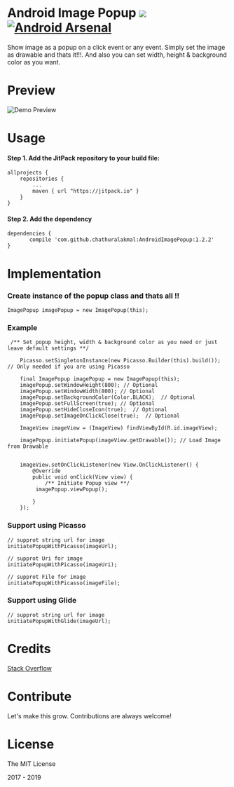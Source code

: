 # Android Image Popup [![](https://jitpack.io/v/chathuralakmal/AndroidImagePopup.svg)](https://jitpack.io/#chathuralakmal/AndroidImagePopup) [![Android Arsenal](https://img.shields.io/badge/Android%20Arsenal-Android%20Image%20Popup-brightgreen.svg?style=flat)](https://android-arsenal.com/details/1/5261)

Show image as a popup on a click event or any event. Simply set the image as drawable and thats it!!!. And also you can set width, height & background color as you want.


# Preview
![Demo Preview](preview.gif? "Demo Preview")

# Usage

#### Step 1. Add the JitPack repository to your build file:

    allprojects {
		repositories {
			...
			maven { url "https://jitpack.io" }
		}
	}

#### Step 2. Add the dependency

    dependencies {
           compile 'com.github.chathuralakmal:AndroidImagePopup:1.2.2'
	}



# Implementation

### Create instance of the popup class and thats all !!

    ImagePopup imagePopup = new ImagePopup(this); 
    	
### Example

	 /** Set popup height, width & background color as you need or just leave default settings **/
		
		Picasso.setSingletonInstance(new Picasso.Builder(this).build()); // Only needed if you are using Picasso

		final ImagePopup imagePopup = new ImagePopup(this);
		imagePopup.setWindowHeight(800); // Optional
		imagePopup.setWindowWidth(800); // Optional
		imagePopup.setBackgroundColor(Color.BLACK);  // Optional
		imagePopup.setFullScreen(true); // Optional
		imagePopup.setHideCloseIcon(true);  // Optional
		imagePopup.setImageOnClickClose(true);  // Optional

		ImageView imageView = (ImageView) findViewById(R.id.imageView);
		
		imagePopup.initiatePopup(imageView.getDrawable()); // Load Image from Drawable
		

		imageView.setOnClickListener(new View.OnClickListener() {
			@Override
			public void onClick(View view) {
			    /** Initiate Popup view **/
			 imagePopup.viewPopup();

			}
		});

	
### Support using Picasso 
	// supprot string url for image 
	initiatePopupWithPicasso(imageUrl);
	
	// supprot Uri for image 
	initiatePopupWithPicasso(imageUri);
	
	// supprot File for image 
	initiatePopupWithPicasso(imageFile);
	
### Support using Glide 
	// supprot string url for image 
	initiatePopupWithGlide(imageUrl);
	
	
# Credits
[Stack Overflow](http://stackoverflow.com)

# Contribute

Let's make this grow. Contributions are always welcome!
     
# License
The MIT License

2017 - 2019
